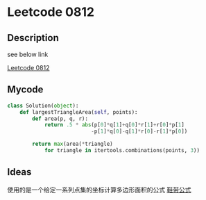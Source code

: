 # Leetcode 0812

## Description

see below link 

[Leetcode 0812](https://leetcode-cn.com/problems/largest-triangle-area/)

## Mycode

```python
class Solution(object):
    def largestTriangleArea(self, points):
        def area(p, q, r):
            return .5 * abs(p[0]*q[1]+q[0]*r[1]+r[0]*p[1]
                           -p[1]*q[0]-q[1]*r[0]-r[1]*p[0])

        return max(area(*triangle)
            for triangle in itertools.combinations(points, 3))
```

## Ideas

使用的是一个给定一系列点集的坐标计算多边形面积的公式 
[鞋带公式](https://en.wikipedia.org/wiki/Shoelace_formula)


